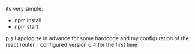 its very simple: 
- npm install
- npm start

p.s I apologize in advance for some hardcode and  my configuration of the react router, I configured version 6.4 for the first time 
